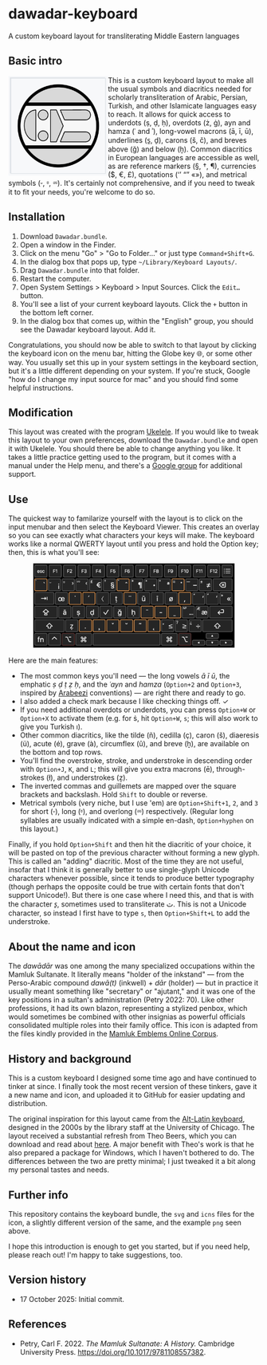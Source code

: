 # dawadar-keyboard
A custom keyboard layout for transliterating Middle Eastern languages

## Basic intro

<img src="HeaderIcon.png" style="width:200px; height:200px" align="left" alt="Header icon" />

This is a custom keyboard layout to make all the usual symbols and diacritics needed for scholarly transliteration of Arabic, Persian, Turkish, and other Islamicate languages easy to reach.  It allows for quick access to underdots (ṣ, ḍ, ḥ), overdots (ż, ġ), ayn and hamza (ʿ and ʾ), long-vowel macrons (ā, ī, ū), underlines (s̱, ḏ), carons (š, č), and breves above (ğ) and below (ḫ).  Common diacritics in European languages are accessible as well, as are reference markers (§, †, ¶), currencies ($, €, £), quotations (‘’ “” «»), and metrical symbols (⏑, ⏒, ⏔).  It's certainly not comprehensive, and if you need to tweak it to fit your needs, you're welcome to do so.

## Installation
1. Download `Dawadar.bundle`.
2. Open a window in the Finder.
3. Click on the menu "Go" > "Go to Folder…" or just type `Command+Shift+G`.
4. In the dialog box that pops up, type `~/Library/Keyboard Layouts/`.
5. Drag `Dawadar.bundle` into that folder.
6. Restart the computer.
7. Open System Settings > Keyboard > Input Sources. Click the `Edit…` button.
8. You'll see a list of your current keyboard layouts. Click the `+` button in the bottom left corner. 
9. In the dialog box that comes up, within the "English" group, you should see the Dawadar keyboard layout. Add it.

Congratulations, you should now be able to switch to that layout by clicking the keyboard icon on the menu bar, hitting the Globe key 🌐, or some other way.  You usually set this up in your system settings in the keyboard section, but it's a little different depending on your system.  If you're stuck, Google "how do I change my input source for mac" and you should find some helpful instructions.

## Modification
This layout was created with the program [Ukelele](https://software.sil.org/ukelele/).  If you would like to tweak this layout to your own preferences, download the `Dawadar.bundle` and open it with Ukelele.  You should there be able to change anything you like.  It takes a little practice getting used to the program, but it comes with a manual under the Help menu, and there's a [Google group](http://groups.google.com/group/ukelele-users) for additional support.

## Use
The quickest way to familarize yourself with the layout is to click on the input menubar and then select the Keyboard Viewer.  This creates an overlay so you can see exactly what characters your keys will make.  The keyboard works like a normal QWERTY layout until you press and hold the Option key; then, this is what you'll see:

<div style="text-align: center;">
<img src="OptionKeys.png" style="width:80%" alt="Keyboard layout when Option is pressed" />
</div>

Here are the main features:

- The most common keys you'll need — the long vowels *ā ī ū*, the emphatic *ṣ ḍ ṭ ẓ ḥ*, and the *ʿayn* and *hamza* (`Option+2` and `Option+3`, inspired by [Arabeezi](https://en.wikipedia.org/wiki/Arabic_chat_alphabet) conventions) — are right there and ready to go.
- I also added a check mark because I like checking things off. ✓ 
- If you need additional overdots or underdots, you can press `Option+W` or `Option+X` to activate them (e.g. for ṡ, hit `Option+W`, `s`; this will also work to give you Turkish ı).
- Other common diacritics, like the tilde (ñ), cedilla (ç), caron (š), diaeresis (ü), acute (é), grave (à), circumflex (û), and breve (ḫ), are available on the bottom and top rows.
- You'll find the overstroke, stroke, and understroke in descending order with `Option+J`, `K`, and `L`; this will give you extra macrons (ē), through-strokes (ł), and understrokes (ẕ).
- The inverted commas and guillemets are mapped over the square brackets and backslash.  Hold `Shift` to double or reverse.
- Metrical symbols (very niche, but I use 'em) are `Option+Shift+1`, `2`, and `3` for short (⏑), long (⏒), and overlong (⏔) respectively. (Regular long syllables are usually indicated with a simple en-dash, `Option+hyphen` on this layout.)

Finally, if you hold `Option+Shift` and then hit the diacritic of your choice, it will be pasted on top of the previous character without forming a new glyph.  This is called an "adding" diacritic.  Most of the time they are not useful, insofar that I think it is generally better to use single-glyph Unicode characters whenever possible, since it tends to produce better typography (though perhaps the opposite could be true with certain fonts that don't support Unicode!).  But there is one case where I need this, and that is with the character *s̱*, sometimes used to transliterate ث.  This is not a Unicode character, so instead I first have to type `s`, then `Option+Shift+L` to add the understroke. 

## About the name and icon
The *dawādār* was one among the many specialized occupations within the Mamluk Sultanate.  It literally means "holder of the inkstand" — from the Perso-Arabic compound *dawā(t)* (inkwell) + *dār* (holder) — but in practice it usually meant something like "secretary" or "ajutant," and it was one of the key positions in a sultan's administration (Petry 2022: 70).  Like other professions, it had its own blazon, representing a stylized penbox, which would sometimes be combined with other insignias as powerful officials consolidated multiple roles into their family office.  This icon is adapted from the files kindly provided in the [Mamluk Emblems Online Corpus](https://heraldicart.org/mamluk-emblems-online-corpus/).

<!-- This simple version of the insignia is adapted from Heath 1984 (I know, it's not academic; but hey, it's just an icon).  -->

## History and background
This is a custom keyboard I designed some time ago and have continued to tinker at since.  I finally took the most recent version of these tinkers, gave it a new name and icon, and uploaded it to GitHub for easier updating and distribution.

The original inspiration for this layout came from the [Alt-Latin keyboard](https://www.lib.uchicago.edu/e/collections/mideast/encyclopedia/alt-latin.html), designed in the 2000s by the library staff at the University of Chicago. The layout received a substantial refresh from Theo Beers, which you can download and read about [here](https://medium.com/@tbeers/the-alt-latin-keyboard-layout-windows-version-701c64f8bfd8). A major benefit with Theo's work is that he also prepared a package for Windows, which I haven't bothered to do.  The differences between the two are pretty minimal; I just tweaked it a bit along my personal tastes and needs.

## Further info
This repository contains the keyboard bundle, the `svg` and `icns` files for the icon, a slightly different version of the same, and the example `png` seen above.

I hope this introduction is enough to get you started, but if you need help, please reach out!  I'm happy to take suggestions, too. 

## Version history
- 17 October 2025: Initial commit.

## References
- Petry, Carl F. 2022. *The Mamluk Sultanate: A History.* Cambridge University Press. <https://doi.org/10.1017/9781108557382>.

<!-- - Heath, Ian. 1984. *Armies of the Middle Ages, Volume 2: The Ottoman Empire, Eastern Europe and the Near East, 1300-1500*. Goring-by-Sea, Sussex: Wargames Research Group. -->
